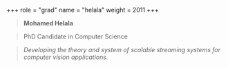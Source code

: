 +++
role = "grad"
name = "helala"
weight = 2011
+++

> **Mohamed Helala**

> PhD Candidate in Computer Science

> *Developing the theory and system of scalable streaming systems for computer
> vision applications.*
